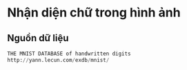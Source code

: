 # Nhận diện chữ trong hình ảnh

## Nguồn dữ liệu

```python
THE MNIST DATABASE of handwritten digits
http://yann.lecun.com/exdb/mnist/
```

